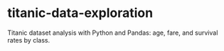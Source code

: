 # titanic-data-exploration
Titanic dataset analysis with Python and Pandas: age, fare, and survival rates by class.
